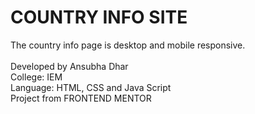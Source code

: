 # COUNTRY INFO SITE


The country info page is desktop and mobile responsive.
<br><br>
Developed by Ansubha Dhar
<br>
College: IEM
<br>
Language: HTML, CSS and Java Script
<br>
Project from FRONTEND MENTOR
